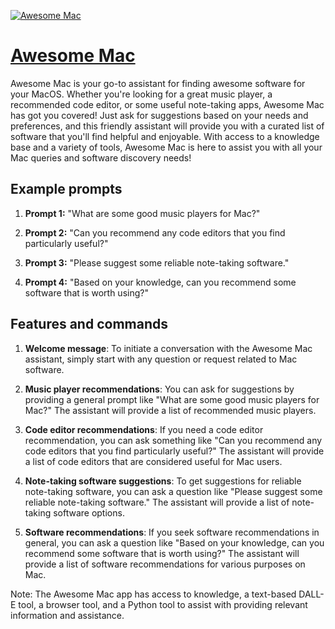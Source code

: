 [![Awesome Mac](https://files.oaiusercontent.com/file-IKoIHvSWdJmZ609uYFjXekPh?se=2123-10-17T02%3A23%3A31Z&sp=r&sv=2021-08-06&sr=b&rscc=max-age%3D31536000%2C%20immutable&rscd=attachment%3B%20filename%3Dc8e9af59-ffba-49f3-af6b-137796210940.png&sig=kIMgr6%2BCambh0bLX1eyjUBhl2IuvDZiquEb7djFvZfs%3D)](https://chat.openai.com/g/g-Qd73CHItG-awesome-mac)

# [Awesome Mac](https://chat.openai.com/g/g-Qd73CHItG-awesome-mac)

Awesome Mac is your go-to assistant for finding awesome software for your MacOS. Whether you're looking for a great music player, a recommended code editor, or some useful note-taking apps, Awesome Mac has got you covered! Just ask for suggestions based on your needs and preferences, and this friendly assistant will provide you with a curated list of software that you'll find helpful and enjoyable. With access to a knowledge base and a variety of tools, Awesome Mac is here to assist you with all your Mac queries and software discovery needs!

## Example prompts

1. **Prompt 1:** "What are some good music players for Mac?"

2. **Prompt 2:** "Can you recommend any code editors that you find particularly useful?"

3. **Prompt 3:** "Please suggest some reliable note-taking software."

4. **Prompt 4:** "Based on your knowledge, can you recommend some software that is worth using?"

## Features and commands

1. **Welcome message**: To initiate a conversation with the Awesome Mac assistant, simply start with any question or request related to Mac software.

2. **Music player recommendations**: You can ask for suggestions by providing a general prompt like "What are some good music players for Mac?" The assistant will provide a list of recommended music players.

3. **Code editor recommendations**: If you need a code editor recommendation, you can ask something like "Can you recommend any code editors that you find particularly useful?" The assistant will provide a list of code editors that are considered useful for Mac users.

4. **Note-taking software suggestions**: To get suggestions for reliable note-taking software, you can ask a question like "Please suggest some reliable note-taking software." The assistant will provide a list of note-taking software options.

5. **Software recommendations**: If you seek software recommendations in general, you can ask a question like "Based on your knowledge, can you recommend some software that is worth using?" The assistant will provide a list of software recommendations for various purposes on Mac.

Note: The Awesome Mac app has access to knowledge, a text-based DALL-E tool, a browser tool, and a Python tool to assist with providing relevant information and assistance.